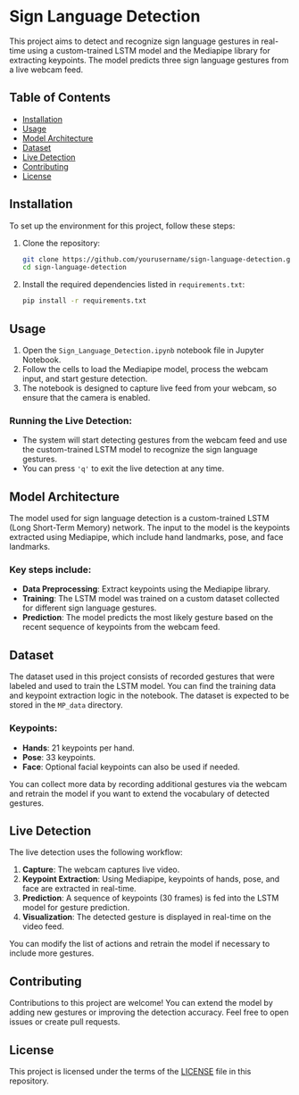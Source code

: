 # Sign Language Detection

This project aims to detect and recognize sign language gestures in real-time using a custom-trained LSTM model and the Mediapipe library for extracting keypoints. The model predicts three sign language gestures from a live webcam feed.

## Table of Contents
- [Installation](#installation)
- [Usage](#usage)
- [Model Architecture](#model-architecture)
- [Dataset](#dataset)
- [Live Detection](#live-detection)
- [Contributing](#contributing)
- [License](#license)



## Installation

To set up the environment for this project, follow these steps:

1. Clone the repository:
   ```bash
   git clone https://github.com/yourusername/sign-language-detection.git
   cd sign-language-detection

2. Install the required dependencies listed in `requirements.txt`:
   ```bash
   pip install -r requirements.txt
   
## Usage

1. Open the `Sign_Language_Detection.ipynb` notebook file in Jupyter Notebook.
2. Follow the cells to load the Mediapipe model, process the webcam input, and start gesture detection.
3. The notebook is designed to capture live feed from your webcam, so ensure that the camera is enabled.

### Running the Live Detection:
- The system will start detecting gestures from the webcam feed and use the custom-trained LSTM model to recognize the sign language gestures.
- You can press `'q'` to exit the live detection at any time.



## Model Architecture

The model used for sign language detection is a custom-trained LSTM (Long Short-Term Memory) network. The input to the model is the keypoints extracted using Mediapipe, which include hand landmarks, pose, and face landmarks.

### Key steps include:
- **Data Preprocessing**: Extract keypoints using the Mediapipe library.
- **Training**: The LSTM model was trained on a custom dataset collected for different sign language gestures.
- **Prediction**: The model predicts the most likely gesture based on the recent sequence of keypoints from the webcam feed.



## Dataset

The dataset used in this project consists of recorded gestures that were labeled and used to train the LSTM model. You can find the training data and keypoint extraction logic in the notebook. The dataset is expected to be stored in the `MP_data` directory.

### Keypoints:
- **Hands**: 21 keypoints per hand.
- **Pose**: 33 keypoints.
- **Face**: Optional facial keypoints can also be used if needed.

You can collect more data by recording additional gestures via the webcam and retrain the model if you want to extend the vocabulary of detected gestures.



## Live Detection

The live detection uses the following workflow:

1. **Capture**: The webcam captures live video.
2. **Keypoint Extraction**: Using Mediapipe, keypoints of hands, pose, and face are extracted in real-time.
3. **Prediction**: A sequence of keypoints (30 frames) is fed into the LSTM model for gesture prediction.
4. **Visualization**: The detected gesture is displayed in real-time on the video feed.

You can modify the list of actions and retrain the model if necessary to include more gestures.



## Contributing

Contributions to this project are welcome! You can extend the model by adding new gestures or improving the detection accuracy. Feel free to open issues or create pull requests.



## License

This project is licensed under the terms of the [LICENSE](LICENSE) file in this repository.


